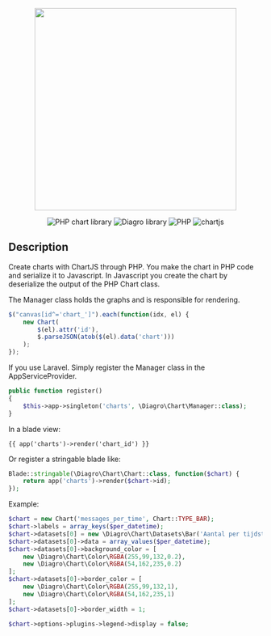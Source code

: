 <p align="center"><a href="https://www.diagro.be" target="_blank"><img src="https://diagro.be/assets/img/diagro-logo.svg" width="400"></a></p>

<p align="center">
<img src="https://img.shields.io/badge/project-lib_php_chart-yellowgreen" alt="PHP chart library">
<img src="https://img.shields.io/badge/type-library-informational" alt="Diagro library">
<img src="https://img.shields.io/badge/php-8.0-blueviolet" alt="PHP">
<img src="https://img.shields.io/badge/chartjs-3.3.0-orange" alt="chartjs">
</p>

## Description

Create charts with ChartJS through PHP. You make the chart in PHP code and serialize it to Javascript.
In Javascript you create the chart by deserialize the output of the PHP Chart class.

The Manager class holds the graphs and is responsible for rendering.

```js
$("canvas[id^='chart_']").each(function(idx, el) {
	new Chart(
		$(el).attr('id'), 
		$.parseJSON(atob($(el).data('chart')))
	);
});
```

If you use Laravel. Simply register the Manager class in the AppServiceProvider.

```php
public function register()
{
	$this->app->singleton('charts', \Diagro\Chart\Manager::class);
}
```

In a blade view:

```
{{ app('charts')->render('chart_id') }}
```

Or register a stringable blade like:

```php
Blade::stringable(\Diagro\Chart\Chart::class, function($chart) {
    return app('charts')->render($chart->id);
});
```

Example:

```php
$chart = new Chart('messages_per_time', Chart::TYPE_BAR);
$chart->labels = array_keys($per_datetime);
$chart->datasets[0] = new \Diagro\Chart\Datasets\Bar('Aantal per tijdstip');
$chart->datasets[0]->data = array_values($per_datetime);
$chart->datasets[0]->background_color = [
	new \Diagro\Chart\Color\RGBA(255,99,132,0.2),
	new \Diagro\Chart\Color\RGBA(54,162,235,0.2)
];
$chart->datasets[0]->border_color = [
	new \Diagro\Chart\Color\RGBA(255,99,132,1),
	new \Diagro\Chart\Color\RGBA(54,162,235,1)
];
$chart->datasets[0]->border_width = 1;

$chart->options->plugins->legend->display = false;
```